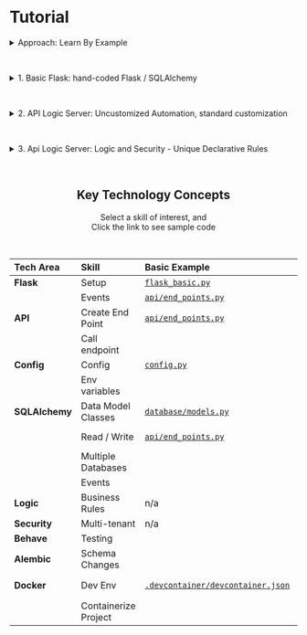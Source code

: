 &nbsp;&nbsp;&nbsp;

# Tutorial

<details markdown>

&nbsp;

<summary>Approach: Learn By Example</summary>

Tutorials are useful ways to learn, but the __key concepts__ can be overshadowed by mechanics, and often don't include the real-world __IDE experience__.

Here we take a different approach: a __running app__ you can explore, using the table below:

* Explore code samples for key technology areas
* In a _running_ project
* That you can experiment with (debug, alter...)

To __explore code__, click the _Sample Code_ link - that will open that code file.

To __run__, use the Run/Debug configurations ("play" button, upper left).  There are 3 web apps you can run:

1. __Basic Flask: hand-coded__ web app with minimal functionality

2. __API Logic Server: Uncustomized *automation*__.  Using the [Northwind Database](https://valhuber.github.io/ApiLogicServer/Sample-Database/), this illustrates what you can expect for an initial project using your own database

3. __API Logic Project: Logic and Security__, illustrating the use of a standard IDE to add code, and declarative logic and security


</details>

&nbsp;

<details markdown>

&nbsp;

<summary>1. Basic Flask: hand-coded Flask / SQLAlchemy</summary>

This illustrates a typical framework-based approach for creating projects - a minimal project for seeing core Flask and SQLAlchemy services in action.

Frameworks are flexible, and leverage your existing dev environment (IDE, git, etc).  But the manual effort is time-consuming, and complex.  This minimal project does not provide:

* an API endpoint for each table

* a User Interface

* any security, or business logic (multi-table derivations and constraints).


</details>

&nbsp;
<details markdown>


<summary>2. API Logic Server: Uncustomized Automation, standard customization</summary>

&nbsp;

Instead of frameworks, we might employ a Low Code approach.  Low Code tools provide excellent custom user interfaces.  However, these often require extensive screen painting, and typically require a proprietary IDE.

The *API Logic Project No Customization* app provides an alternative, creating an entire project by reading your schema.  This approach is:

* **Faster** than Low Code, with instant APIs and Admin User Interfaces:

  * **API:** an endpoint for each table, with filtering, sorting, pagination and related data access

  * **Admin UI:** multi-page / multi-table apps, with page navigations, automatic joins and declarative hide/show.  It executes a yaml file, so basic customizations do not require HTML or JavaScript background.

      * Custom UIs can be built using your tool of choice (React, Angular, etc), using the API

* **Fully Extensible** using standard IDEs such as VSCode or PyCharm.  All of the key technology concepts you mastered above (Flask, SQLAlchemy) still fully apply.

This application was created using the API Logic Server CLI (Command Language Interface), as follows:

```bash
ApiLogicServer create --project_name=ApiLogicProject --db_url=nw-  # use Northwind, no customizations
```


</details>


&nbsp;
<details markdown>


<summary>3. Api Logic Server: Logic and Security - Unique Declarative Rules</summary>

&nbsp;

A running API and UI are a great start, but completing the project still requires logic and security.  This can be as much as half the effort, so we really haven't achieved "Low Code" until these are addressed.

A unique feature of API Logic Server is provision for:

* **Business Logic Automation:** using unique spreadsheet-like rules, extensible with Python 🏆

* These are declared in your IDE, with full support for code completion, logging, and debugging

This application is a clone of the prior example, customized in VSCode:

* **API:** additional endpoints are defined in ```ApiLogicProject/api/customize_api.py```
* **Logic:**
  ** **Rules** are declared in  ```ApiLogicProject/logic/declare_logic.py```
  ** **Security** (multi-tenant support) is declared in ```ApiLogicProject/security/declare_security.py```
* **User Interface:** alterations are visible in ```ApiLogicProject/ui/admin/admin.yaml```

You can use VSCode to *diff* these from their originals in the *ApiLogicProjectNoCustomizations*.

</details>

&nbsp;

<p align="center">
  <h2 align="center">Key Technology Concepts</h2>
</p>
<p align="center">
  Select a skill of interest, and<br>Click the link to see sample code
</p>
&nbsp;


| Tech Area | Skill | Basic Example | API Logic Server | Notes   |
|:---- |:------|:-----------|:--------|:--------|
| __Flask__ | Setup | [```flask_basic.py```](Basic_app/flask_basic.py) |  [```api_logic_server_run.py```](ApiLogicProject/api_logic_server_run.py) |  |
|  | Events | [```api/end_points.py```](Basic_app/api/end_points.py) |  [```ui/admin/admin_loader.py```](ApiLogicProject/ui/admin/admin_loader.py) |  |
| __API__ | Create End Point | [```api/end_points.py```](Basic_app/api/end_points.py) | [```api/customize_api.py```](ApiLogicProject/api/customize_api.py) |  see `def order():` |
|  | Call endpoint |  | [```test/.../place_order.py```](ApiLogicProject/test/api_logic_server_behave/features/steps/place_order.py) | y  |
| __Config__ | Config | [```config.py```](ApiLogicProject/config.py) | | x |
|  | Env variables |  | [```config.py```](ApiLogicProject/config.py) | os.getenv(...)  |
| __SQLAlchemy__ | Data Model Classes | [```database/models.py```](ApiLogicProject/database/models.py) |  | x  |
|  | Read / Write | [```api/end_points.py```](Basic_app/api/end_points.py) | [```api/customize_api.py```](ApiLogicProject/api/customize_api.py) | see `def order():`  |
|  | Multiple Databases |  | [```database/bind_databases.py```](ApiLogicProject/database/bind_databases.py) |   |
|  | Events |  | [```security/system/security_manager.py```](ApiLogicProject/security/system/security_manager.py) | x  |
| __Logic__ | Business Rules | n/a | [```logic/declare_logic.py```](ApiLogicProject/logic/declare_logic.py) | ***Unique*** to API Logic Server  |
| __Security__ | Multi-tenant | n/a | [```security/declare_security.py```](ApiLogicProject/security/declare_security.py) |   |
| __Behave__ | Testing |  | [```test/.../place_order.py```](ApiLogicProject/test/api_logic_server_behave/features/steps/place_order.py) | x  |
| __Alembic__ | Schema Changes |  | [```database/alembic/readme.md```](ApiLogicProject/database/alembic/readme.md) |   |
| __Docker__ | Dev Env | [```.devcontainer/devcontainer.json```](.devcontainer/devcontainer.json) | x | See also "dockerFile":... |
|  | Containerize Project |  | [```devops/docker/build-container.dockerfile```](ApiLogicProject/devops/docker/build-container.dockerfile) |  |